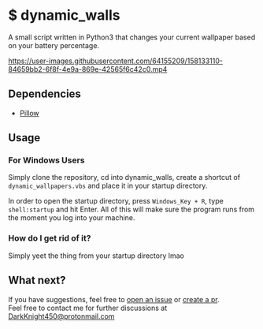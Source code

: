 # $ dynamic_walls

A small script written in Python3 that changes your current wallpaper based on your battery percentage.

https://user-images.githubusercontent.com/64155209/158133110-84659bb2-6f8f-4e9a-869e-42565f6c42c0.mp4

## Dependencies
- [Pillow](https://pypi.org/project/Pillow/])

## Usage

### For Windows Users
Simply clone the repository, cd into dynamic_walls, create a shortcut of `dynamic_wallpapers.vbs` and place it in your startup directory.</br>

In order to open the startup directory, press `Windows_Key + R`, type `shell:startup` and hit Enter. All of this will make sure the program runs from the moment you log into your machine.

### How do I get rid of it?
Simply yeet the thing from your startup directory lmao

## What next?
If you have suggestions, feel free to [open an issue](https://github.com/DarkKnight450/dynamic_walls/issues) or [create a pr](https://github.com/DarkKnight450/dynamic_walls/pulls).</br>
Feel free to contact me for further discussions at DarkKnight450@protonmail.com</br>

